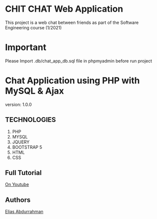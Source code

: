 # CHIT CHAT Web Application
This project is a web chat between friends as part of the Software Engineering course (1/2021)

# Important 
Please Import .db/chat_app_db.sql file in phpmyadmin before run project


# Chat Application using PHP with MySQL & Ajax

version: 1.0.0

## TECHNOLOGIES

1. PHP
1. MYSQL
1. JQUERY
1. BOOTSTRAP 5
1. HTML
1. CSS

## Full Tutorial

[On Youtube](https://youtu.be/JLnsWkQ-iB8)

## Authors

[Elias Abdurrahman](https://github.com/codingWithElias)
